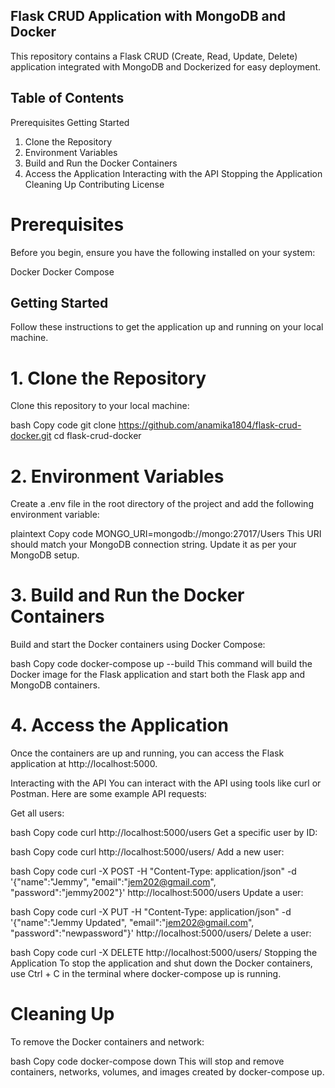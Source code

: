 ## Flask CRUD Application with MongoDB and Docker
This repository contains a Flask CRUD (Create, Read, Update, Delete) application integrated with MongoDB and Dockerized for easy deployment.

## Table of Contents
Prerequisites
Getting Started
1. Clone the Repository
2. Environment Variables
3. Build and Run the Docker Containers
4. Access the Application
Interacting with the API
Stopping the Application
Cleaning Up
Contributing
License
# Prerequisites
Before you begin, ensure you have the following installed on your system:

Docker
Docker Compose
## Getting Started
Follow these instructions to get the application up and running on your local machine.

# 1. Clone the Repository
Clone this repository to your local machine:

bash
Copy code
git clone https://github.com/anamika1804/flask-crud-docker.git
cd flask-crud-docker
# 2. Environment Variables
Create a .env file in the root directory of the project and add the following environment variable:

plaintext
Copy code
MONGO_URI=mongodb://mongo:27017/Users
This URI should match your MongoDB connection string. Update it as per your MongoDB setup.

# 3. Build and Run the Docker Containers
Build and start the Docker containers using Docker Compose:

bash
Copy code
docker-compose up --build
This command will build the Docker image for the Flask application and start both the Flask app and MongoDB containers.

# 4. Access the Application
Once the containers are up and running, you can access the Flask application at http://localhost:5000.

Interacting with the API
You can interact with the API using tools like curl or Postman. Here are some example API requests:

Get all users:

bash
Copy code
curl http://localhost:5000/users
Get a specific user by ID:

bash
Copy code
curl http://localhost:5000/users/<id>
Add a new user:

bash
Copy code
curl -X POST -H "Content-Type: application/json" -d '{"name":"Jemmy", "email":"jem202@gmail.com", "password":"jemmy2002"}' http://localhost:5000/users
Update a user:

bash
Copy code
curl -X PUT -H "Content-Type: application/json" -d '{"name":"Jemmy Updated", "email":"jem202@gmail.com", "password":"newpassword"}' http://localhost:5000/users/<id>
Delete a user:

bash
Copy code
curl -X DELETE http://localhost:5000/users/<id>
Stopping the Application
To stop the application and shut down the Docker containers, use Ctrl + C in the terminal where docker-compose up is running.

# Cleaning Up
To remove the Docker containers and network:

bash
Copy code
docker-compose down
This will stop and remove containers, networks, volumes, and images created by docker-compose up.
